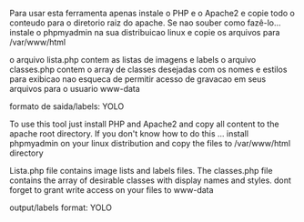 Para usar esta ferramenta apenas instale o PHP e o Apache2 e copie todo o conteudo para o diretorio raiz do apache.
Se nao souber como fazê-lo... instale o phpmyadmin na sua distribuicao linux e copie os arquivos para /var/www/html

o arquivo lista.php contem as listas de imagens e labels 
o arquivo classes.php contem o array de classes desejadas com os nomes e estilos para exibicao
nao esqueca de permitir acesso de gravacao em seus arquivos para o usuario www-data

formato de saida/labels: YOLO


To use this tool just install PHP and Apache2 and copy all content to the apache root directory.
If you don't know how to do this ... install phpmyadmin on your linux distribution and copy the files to /var/www/html directory

Lista.php file contains image lists and labels files.
The classes.php file contains the array of desirable classes with display names and styles.
dont forget to grant write access on your files to www-data

output/labels format: YOLO
